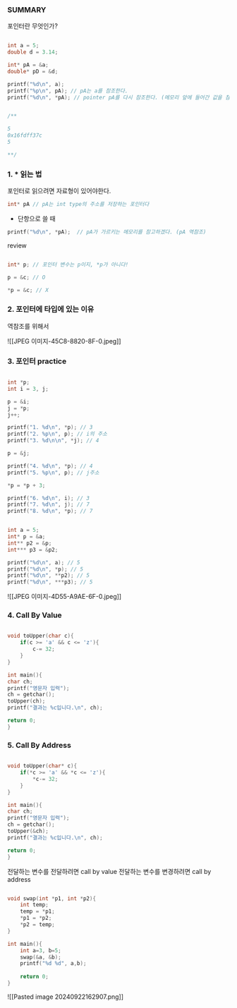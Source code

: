 
### SUMMARY
포인터란 무엇인가?


```cpp

int a = 5;
double d = 3.14;

int* pA = &a;
double* pD = &d;

printf("%d\n", a); 
printf("%p\n", pA); // pA는 a를 참조한다.
printf("%d\n", *pA); // pointer pA를 다시 참조한다. (메모리 앞에 들어간 값을 참조한다.)


/**

5
0x16fdff37c
5

**/
```



### 1. * 읽는 법

포인터로 읽으려면 자료형이 있어야한다.
```cpp
int* pA // pA는 int type의 주소를 저장하는 포인터다

```


* 단항으로 쓸 때
```cpp
printf("%d\n", *pA);  // pA가 가르키는 메모리를 참고하겠다. (pA 역참조)

```

review
```cpp

int* p; // 포인터 변수는 p이지, *p가 아니다!

p = &c; // O

*p = &c; // X

```

### 2. 포인터에 타입에 있는 이유
역참조를 위해서

![[JPEG 이미지-45C8-8820-8F-0.jpeg]]

### 3. 포인터 practice

```cpp

int *p;
int i = 3, j;

p = &i;
j = *p;
j++;

printf("1. %d\n", *p); // 3
printf("2. %p\n", p); // i의 주소
printf("3. %d\n\n", *j); // 4

p = &j;

printf("4. %d\n", *p); // 4
printf("5. %p\n", p); // j주소

*p = *p + 3;

printf("6. %d\n", i); // 3
printf("7. %d\n", j); // 7
printf("8. %d\n", *p); // 7
```



```cpp

int a = 5;
int* p = &a;
int** p2 = &p;
int*** p3 = &p2;

printf("%d\n", a); // 5
printf("%d\n", *p); // 5
printf("%d\n", **p2); // 5
printf("%d\n", ***p3); // 5

```

![[JPEG 이미지-4D55-A9AE-6F-0.jpeg]]

### 4. Call By Value

```cpp

void toUpper(char c){
	if(c >= 'a' && c <= 'z'){
		c-= 32;
	}
}

int main(){
char ch;
printf("영문자 입력");
ch = getchar();
toUpper(ch);
printf("결과는 %c입니다.\n", ch);

return 0;
}

```

### 5. Call By Address 

```cpp

void toUpper(char* c){
	if(*c >= 'a' && *c <= 'z'){
		*c-= 32;
	}
}

int main(){
char ch;
printf("영문자 입력");
ch = getchar();
toUpper(&ch);
printf("결과는 %c입니다.\n", ch);

return 0;
}


```

전달하는 변수를 전달하려면 call by value
전달하는 변수를 변경하려면 call by address

```cpp

void swap(int *p1, int *p2){
	int temp;
	temp = *p1;
	*p1 = *p2;
	*p2 = temp;
}

int main(){
	int a=3, b=5;
	swap(&a, &b);
	printf("%d %d", a,b);
	
	return 0;
}

```

![[Pasted image 20240922162907.png]]